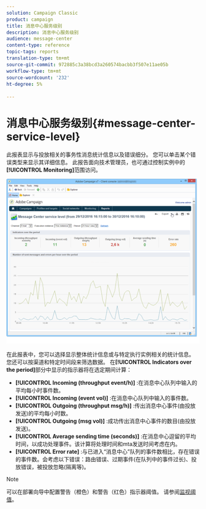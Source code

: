 ```yaml
---
solution: Campaign Classic
product: campaign
title: 消息中心服务级别
description: 消息中心服务级别
audience: message-center
content-type: reference
topic-tags: reports
translation-type: tm+mt
source-git-commit: 972885c3a38bcd3a260574bacbb3f507e11ae05b
workflow-type: tm+mt
source-wordcount: '232'
ht-degree: 5%

---
```



# 消息中心服务级别{#message-center-service-level}

此报表显示与投放相关的事务性消息统计信息以及错误细分。 您可以单击某个错误类型来显示其详细信息。 此报告面向技术管理员，也可通过控制实例中的&#x200B;**[!UICONTROL Monitoring]**&#x200B;范围访问。

![](assets/mc_reports_1.png)

在此报表中，您可以选择显示整体统计信息或与特定执行实例相关的统计信息。 您还可以按渠道和特定时间段来筛选数据。 在&#x200B;**[!UICONTROL Indicators over the period]**&#x200B;部分中显示的指示器将在选定期间计算：

* **[!UICONTROL Incoming (throughput event/h)]** :在消息中心队列中输入的平均每小时事件数。
* **[!UICONTROL Incoming (event vol)]** :在消息中心队列中输入的事件数。
* **[!UICONTROL Outgoing (throughput msg/h)]** :传出消息中心事件(由投放发送)的平均每小时数。
* **[!UICONTROL Outgoing (msg vol)]** :成功传出消息中心事件的数目(由投放发送)。
* **[!UICONTROL Average sending time (seconds)]** :在消息中心逗留的平均时间，以成功处理事件。该计算将处理时间和mta发送时间考虑在内。
* **[!UICONTROL Error rate]** :与已进入“消息中心”队列的事件数相比，存在错误的事件数。会考虑以下错误：路由错误、过期事件(在队列中的事件过长)、投放错误，被投放忽略(隔离等)。

>[!NOTE]
>
>可以在部署向导中配置警告（橙色）和警告（红色）指示器阈值。 请参阅[监视阈值](../../message-center/using/monitoring-thresholds.md)。

